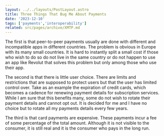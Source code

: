 ```yaml
---
layout: ../../layouts/PostLayout.astro
title: Three Things That Bug Me About Payments
date: '2023-12-10'
tags: ['payments','interoperability']
related: src/pages/archive/XMTP.md
---
```


The first is that peer-to-peer payments usually are done with different and incompatible apps in different countries. The problem is obvious in Europe with its many small countries. It is hard to instantly split a small cost if those who wish to do so do not live in the same country or do not happen to use an app like Revolut that solves this problem but only among those who use their app.

The second is that there is little user choice. There are limits and restrictions that are supposed to protect users but that the user has limited control over. Take as an example the expiration of credit cards, which becomes a cadence for renewing payment details for subscription services. While I am sure that this benefits many, some do not wish to rotate their payment details and cannot opt out. It is decided for me and I have no choice but to rotate all my payments details every few years.

The third is that card payments are expensive. These payments incur a fee of some percentage of the total amount. Although it is not visible to the consumer, it is still real and it is the consumer who pays in the long run.
